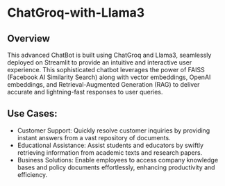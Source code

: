 # ChatGroq-with-Llama3
## Overview
This advanced ChatBot is built using ChatGroq and Llama3, seamlessly deployed on Streamlit to provide an intuitive and interactive user experience. This sophisticated chatbot leverages the power of FAISS (Facebook AI Similarity Search) along with vector embeddings, OpenAI embeddings, and Retrieval-Augmented Generation (RAG) to deliver accurate and lightning-fast responses to user queries.

## Use Cases:

- Customer Support: Quickly resolve customer inquiries by providing instant answers from a vast repository of documents.
- Educational Assistance: Assist students and educators by swiftly retrieving information from academic texts and research papers.
- Business Solutions: Enable employees to access company knowledge bases and policy documents effortlessly, enhancing productivity and efficiency.

